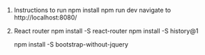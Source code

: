 1. Instructions to run
	npm install
	npm run dev
	navigate to http://localhost:8080/

2. React router
	npm install -S react-router
	npm install -S history@1
	
	npm install -S bootstrap-without-jquery
	
	
